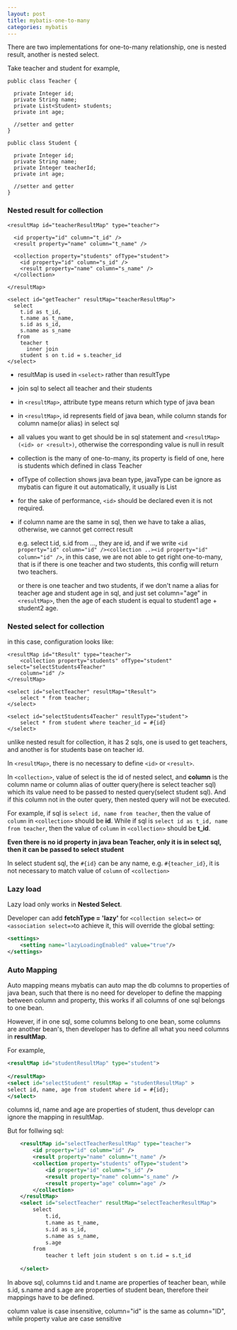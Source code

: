 ```yaml
---
layout: post
title: mybatis-one-to-many
categories: mybatis
---
```


There are two implementations for one-to-many relationship, one is nested result, another is nested select.

Take teacher and student for example,
```
public class Teacher {

  private Integer id;
  private String name;
  private List<Student> students;
  private int age;
  
  //setter and getter
}
```
```
public class Student {
  
  private Integer id;
  private String name;
  private Integer teacherId;
  private int age;
  
  //setter and getter
}
```

### Nested result for collection

```
<resultMap id="teacherResultMap" type="teacher">

  <id property="id" column="t_id" />
  <result property="name" column="t_name" />
  
  <collection property="students" ofType="student">
    <id property="id" column="s_id" />
    <result property="name" column="s_name" />
  </collection>

</resultMap>
```
```
<select id="getTeacher" resultMap="teacherResultMap">
  select
    t.id as t_id,
    t.name as t_name,
    s.id as s_id,
    s.name as s_name
   from
    teacher t
      inner join
    student s on t.id = s.teacher_id
</select>
```
- resultMap is used in `<select>` rather than resultType
- join sql to select all teacher and their students
- in `<resultMap>`, attribute type means return which type of java bean
- in `<resultMap>`, id represents field of java bean, while column stands for column name(or alias) in select sql
- all values you want to get should be in sql statement and `<resultMap>(<id> or <result>)`, otherwise the corresponding
  value is null in result
- collection is the many of one-to-many, its property is field of one, here is students which defined in class Teacher
- ofType of collection shows java bean type, javaType can be ignore as mybatis can figure it out automatically,
  it usually is List
- for the sake of performance, `<id>` should be declared even it is not required.
- if column name are the same in sql, then we have to take a alias, otherwise, we cannot get correct result

  e.g. select t.id, s.id from ..., they are id, and if we write 
  `<id property="id" column="id" /><collection ..><id property="id" column="id" />`, 
  in this case,
  we are not able to get right one-to-many, that is if there is one teacher and two students, 
  this config will return two teachers.
  
  or there is one teacher and two students, if we don't name a alias for teacher age and student age in sql, and
  just set column="age" in `<resultMap>`, then the age of each student is equal to student1 age + student2 age.


### Nested select for collection

in this case, configuration looks like:
```
<resultMap id="tResult" type="teacher">
    <collection property="students" ofType="student" select="selectStudents4Teacher" 
	column="id" />
</resultMap>
	
<select id="selectTeacher" resultMap="tResult">
    select * from teacher;
</select>
	
<select id="selectStudents4Teacher" resultType="student">
    select * from student where teacher_id = #{id}
</select>
  ```
  unlike nested result for collection, it has 2 sqls, one is used to get teachers, and another is for students
  base on teacher id.
  
  In `<resultMap>`, there is no necessary to define `<id>` or `<result>`.
  
  In `<collection>`, value of select is the id of nested select, 
  and **column** is the column name or column alias
  of outter query(here is select teacher sql) which its value need to be passed to nested query(select student sql).
  And if this column not in the outer query, then nested query will not be executed.
  
  For example, if sql is `select id, name from teacher`, then the value of `column` in `<collection>` should be **id**.
  While if sql is `select id as t_id, name from teacher`, then the value of `column` in `<collection>` should be **t_id**.
  
  **Even there is no id property in java bean Teacher, only it is in select sql, then it can be passed to select student**
  
  In select student sql, the `#{id}` can be any name, e.g. `#{teacher_id}`, it is not necessary to match value of `column`  of `<collection>`
  
### Lazy load
  
   Lazy load only works in **Nested Select**.
   
   Developer can add **fetchType = 'lazy'** for `<collection select=>` or `<association select=>`to achieve it, 
   this will override the global setting:
   ```XML
   <settings>
       <setting name="lazyLoadingEnabled" value="true"/>
   </settings>
   ```

### Auto Mapping

Auto mapping means mybatis can auto map the db columns to properties of java bean, such that there is no need for developer to define the mapping between column and property, this works if all columns of one sql belongs to one bean.

However, if in one sql, some columns belong to one bean, some columns are another bean's, then developer has to define all what you need columns in **resultMap**.

For example, 
```XML
<resultMap id="studentResultMap" type="student">
	
</resultMap>
<select id="selectStudent" resultMap = "studentResultMap" >
select id, name, age from student where id = #{id};
</select>
```

columns id, name and age are properties of student, thus developr can ignore the mapping in resultMap.

But for follwing sql:
 
```XML
    <resultMap id="selectTeacherResultMap" type="teacher">
		<id property="id" column="id" />
		<result property="name" column="t_name" />
		<collection property="students" ofType="student">
			<id property="id" column="s_id" />
			<result property="name" column="s_name" />
			<result property="age" column="age" />
		</collection>
	</resultMap>
	<select id="selectTeacher" resultMap="selectTeacherResultMap">
		select 
			t.id,
			t.name as t_name,
			s.id as s_id,
			s.name as s_name,
			s.age
		from
			teacher t left join student s on t.id = s.t_id
		
	</select>
```
    
In above sql, columns t.id and t.name are properties of teacher bean, while s.id, s.name and s.age are properties of student bean, therefore their mappings have to be defined.

column value is case insensitive, column="id" is the same as column="ID", while property value are case sensitive
